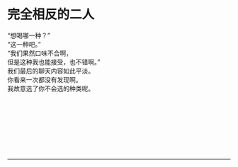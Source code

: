 # 完全相反的二人

“想喝哪一种？”
\
“这一种吧。”
\
“我们果然口味不合啊，
\
但是这种我也能接受，也不错啊。”
\
我们最后的聊天内容如此平淡。
\
你看来一次都没有发现啊。
\
我故意选了你不会选的种类呢。
<br>
<br>
<br>
<br>
<br>
<br>
<br>
<br>
<br>

---
